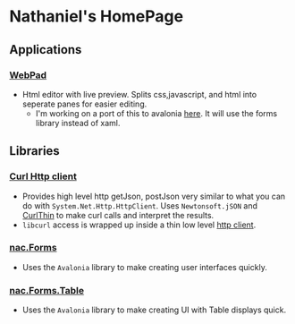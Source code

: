 # Nathaniel's HomePage

## Applications

### [WebPad](https://github.com/NathanielACollier/WebPad)
+ Html editor with live preview.  Splits css,javascript, and html into seperate panes for easier editing.
  + I'm working on a port of this to avalonia [here](https://github.com/NathanielACollier/dotnetCoreAvaloniaWebPad).  It will use the forms library instead of xaml.

## Libraries

### [Curl Http client](https://github.com/NathanielACollier/dotnetLib_nac.CurlHttpClient)
+ Provides high level http getJson, postJson very similar to what you can do with `System.Net.Http.HttpClient`.  Uses `Newtonsoft.jSON` and [CurlThin](https://github.com/stil/CurlThin) to make curl calls and interpret the results.
+ `libcurl` access is wrapped up inside a thin low level [http client](https://github.com/NathanielACollier/dotnetLib_nac.CurlHttpClient.LowLevel).

### [nac.Forms](https://github.com/NathanielACollier/dotnetCoreAvaloniaNCForms)
+ Uses the `Avalonia` library to make creating user interfaces quickly.

### [nac.Forms.Table](https://github.com/NathanielACollier/dotnetLib_nac.Forms.Table)
+ Uses the `Avalonia` library to make creating UI with Table displays quick.
